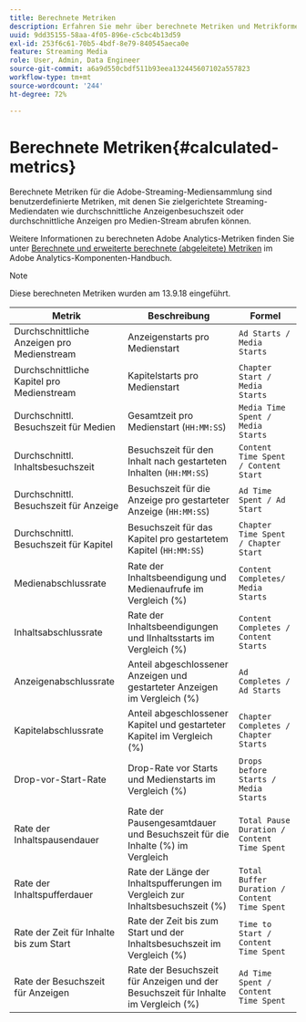 ```yaml
---
title: Berechnete Metriken
description: Erfahren Sie mehr über berechnete Metriken und Metrikformeln in der Streaming-Mediensammlung.
uuid: 9dd35155-58aa-4f05-896e-c5cbc4b13d59
exl-id: 253f6c61-70b5-4bdf-8e79-840545aeca0e
feature: Streaming Media
role: User, Admin, Data Engineer
source-git-commit: a6a9d550cbdf511b93eea132445607102a557823
workflow-type: tm+mt
source-wordcount: '244'
ht-degree: 72%

---
```


# Berechnete Metriken{#calculated-metrics}

Berechnete Metriken für die Adobe-Streaming-Mediensammlung sind benutzerdefinierte Metriken, mit denen Sie zielgerichtete Streaming-Mediendaten wie durchschnittliche Anzeigenbesuchszeit oder durchschnittliche Anzeigen pro Medien-Stream abrufen können.

Weitere Informationen zu berechneten Adobe Analytics-Metriken finden Sie unter [Berechnete und erweiterte berechnete (abgeleitete) Metriken](https://experienceleague.adobe.com/docs/analytics/components/calculated-metrics/cm-overview.html?lang=de) im Adobe Analytics-Komponenten-Handbuch.

>[!NOTE]
>
>Diese berechneten Metriken wurden am 13.9.18 eingeführt.

| Metrik | Beschreibung | Formel |
|---|---|---|
| Durchschnittliche Anzeigen pro Medienstream | Anzeigenstarts pro Medienstart | `Ad Starts / Media Starts` |
| Durchschnittliche Kapitel pro Medienstream | Kapitelstarts pro Medienstart | `Chapter Start / Media Starts` |
| Durchschnittl. Besuchszeit für Medien | Gesamtzeit pro Medienstart (`HH:MM:SS`) | `Media Time Spent / Media Starts` |
| Durchschnittl. Inhaltsbesuchszeit | Besuchszeit für den Inhalt nach gestarteten Inhalten (`HH:MM:SS`) | `Content Time Spent / Content Start` |
| Durchschnittl. Besuchszeit für Anzeige | Besuchszeit für die Anzeige pro gestarteter Anzeige (`HH:MM:SS`) | `Ad Time Spent / Ad Start` |
| Durchschnittl. Besuchszeit für Kapitel | Besuchszeit für das Kapitel pro gestartetem Kapitel (`HH:MM:SS`) | `Chapter Time Spent / Chapter Start` |
| Medienabschlussrate | Rate der Inhaltsbeendigung und Medienaufrufe im Vergleich (%) | `Content Completes/ Media Starts` |
| Inhaltsabschlussrate | Rate der Inhaltsbeendigungen und IInhaltsstarts im Vergleich (%) | `Content Completes / Content Starts` |
| Anzeigenabschlussrate | Anteil abgeschlossener Anzeigen und gestarteter Anzeigen im Vergleich (%) | `Ad Completes / Ad Starts` |
| Kapitelabschlussrate | Anteil abgeschlossener Kapitel und gestarteter Kapitel im Vergleich (%) | `Chapter Completes / Chapter Starts` |
| Drop-vor-Start-Rate | Drop-Rate vor Starts und Medienstarts im Vergleich (%) | `Drops before Starts / Media Starts` |
| Rate der Inhaltspausendauer | Rate der Pausengesamtdauer und Besuchszeit für die Inhalte (%) im Vergleich | `Total Pause Duration / Content Time Spent` |
| Rate der Inhaltspufferdauer | Rate der Länge der Inhaltspufferungen im Vergleich zur Inhaltsbesuchszeit (%) | `Total Buffer Duration / Content Time Spent` |
| Rate der Zeit für Inhalte bis zum Start | Rate der Zeit bis zum Start und der Inhaltsbesuchszeit im Vergleich (%) | `Time to Start / Content Time Spent` |
| Rate der Besuchszeit für Anzeigen | Rate der Besuchszeit für Anzeigen und der Besuchszeit für Inhalte im Vergleich (%) | `Ad Time Spent / Content Time Spent` |
